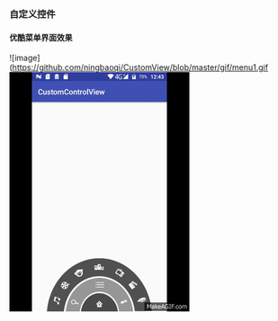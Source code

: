 ### 自定义控件
#### 优酷菜单界面效果
![image](https://github.com/ningbaoqi/CustomView/blob/master/gif/menu1.gif
![image](https://github.com/ningbaoqi/CustomView/blob/master/gif/menu2.gif)